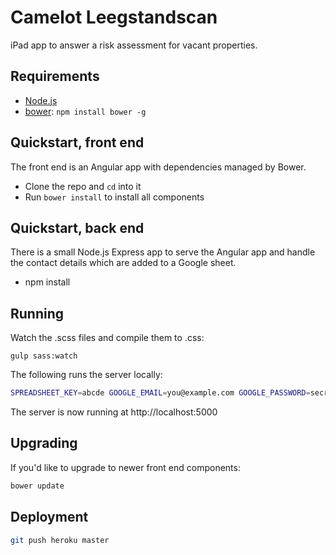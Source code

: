 # Camelot Leegstandscan

iPad app to answer a risk assessment for vacant properties.

## Requirements

  * [Node.js](http://nodejs.org)
  * [bower](http://bower.io): `npm install bower -g`

## Quickstart, front end

The front end is an Angular app with dependencies managed by Bower.

  * Clone the repo and `cd` into it
  * Run `bower install` to install all components

## Quickstart, back end

There is a small Node.js Express app to serve the Angular app and handle the
contact details which are added to a Google sheet.

  * npm install

## Running

Watch the .scss files and compile them to .css:

```
gulp sass:watch
```

The following runs the server locally:

```bash
SPREADSHEET_KEY=abcde GOOGLE_EMAIL=you@example.com GOOGLE_PASSWORD=secret npm start
```

The server is now running at http://localhost:5000

## Upgrading

If you'd like to upgrade to newer front end components:

```bash
bower update
```

## Deployment

```bash
git push heroku master
```
